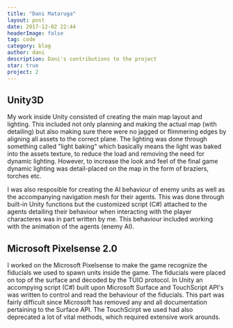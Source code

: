 ```yaml
---
title: "Dani Mataruga"
layout: post
date: 2017-12-02 22:44
headerImage: false
tag: code
category: blog
author: dani
description: Dani's contributions to the project
star: true
project: 2
---
```


## Unity3D
My work inside Unity consisted of creating the main map layout and lighting. This included not only planning and making the actual map (with detailing) but also making sure there were no jagged or flimmering edges by aligning all assets to the correct plane. The lighting was done through something called "light baking" which basically means the light was baked into the assets texture, to reduce the load and removing the need for dynamic lighting. However, to increase the look and feel of the final game dynamic lighting was detail-placed on the map in the form of braziers, torches etc.

I was also resposible for creating the AI behaviour of enemy units as well as the accompanying navigation mesh for their agents. This was done through built-in Unity functions but the customized script (C#) attached to the agents detailing their behaviour when interacting with the player characteres was in part written by me. This behaviour included working with the animation of the agents (enemy AI).

## Microsoft Pixelsense 2.0
I worked on the Microsoft Pixelsense to make the game recognize the fiducials we used to spawn units inside the game. The fiducials were placed on top of the surface and decoded by the TUIO protocol. In Unity an accompying script (C#) built upon Microsoft Surface and TouchScript API's was written to control and read the behaviour of the fiducials. This part was fairly difficult since Microsoft has removed any and all documentation pertaining to the Surface API. The TouchScirpt we used had also deprecated a lot of vital methods, which required extensive work arounds. 
